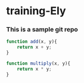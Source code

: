 # training-Ely


### This is a sample git repo

```ts
function add(x, y){
	return x + y;
}

function multiply(x, y){
	return x * y;
}
```
